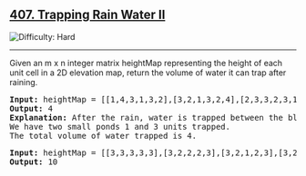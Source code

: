 <h2><a href="https://leetcode.com/problems/trapping-rain-water-ii/description/?envType=daily-question&envId=2025-01-19">407. Trapping Rain Water II
</a></h2> <img src='https://img.shields.io/badge/Difficulty-Hard-red' alt='Difficulty: Hard' /><hr>

<p>Given an m x n integer matrix heightMap representing the height of each unit cell in a 2D elevation map, return the volume of water it can trap after raining.</p>


<pre>
<b>Input:</b> heightMap = [[1,4,3,1,3,2],[3,2,1,3,2,4],[2,3,3,2,3,1]]
<b>Output:</b> 4
<b>Explanation:</b> After the rain, water is trapped between the blocks.
We have two small ponds 1 and 3 units trapped.
The total volume of water trapped is 4.
</pre>

<pre>
<b>Input:</b> heightMap = [[3,3,3,3,3],[3,2,2,2,3],[3,2,1,2,3],[3,2,2,2,3],[3,3,3,3,3]]
<b>Output:</b> 10
</pre>










